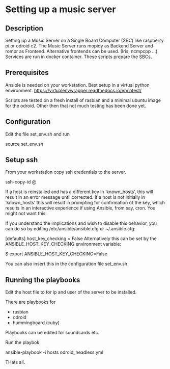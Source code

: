 Setting up a music server
========================

Description
-----------

Setting up a Music Server on a Single Board Computer (SBC) like raspberry pi or odroid c2.
The Music Server runs mopidy as Backend Server and rompr as Frontend.
Alternative frontends can be used. (Iris, ncmpcpp ...)
Services are run in docker container.
These scripts prepare the SBCs.

Prerequisites
-------------

Ansible is needed on your workstation.
Best setup in a virtual python environment.
https://virtualenvwrapper.readthedocs.io/en/latest/

Scripts are tested on a fresh install of rasbian and a minimal ubuntu image for the odroid.
Other then that not much testing has been done yet.

Configuration
------------

Edit the file set_env.sh and run

   source set_env.sh

Setup ssh
---------

From your workstation copy ssh credentials to the server.

   ssh-copy-id <user>@<ip-address>

If a host is reinstalled and has a different key in ‘known_hosts’, this will result in an error message until corrected. If a host is not initially in ‘known_hosts’ this will result in prompting for confirmation of the key, which results in an interactive experience if using Ansible, from say, cron. You might not want this.

If you understand the implications and wish to disable this behavior, you can do so by editing /etc/ansible/ansible.cfg or ~/.ansible.cfg:

[defaults]
host_key_checking = False
Alternatively this can be set by the ANSIBLE_HOST_KEY_CHECKING environment variable:

$ export ANSIBLE_HOST_KEY_CHECKING=False

You can also insert this in the configuration file set_env.sh.

Running the playbooks
---------------------

Edit the host file to for ip and user of the server to be installed.

There are playbooks for
 - rasbian
 - odroid
 - hummingboard (cuby)

Playbooks can be edited for soundcards etc.

Run the playbok

  ansible-playbook -i hosts  odroid_headless.yml 

THats all.
